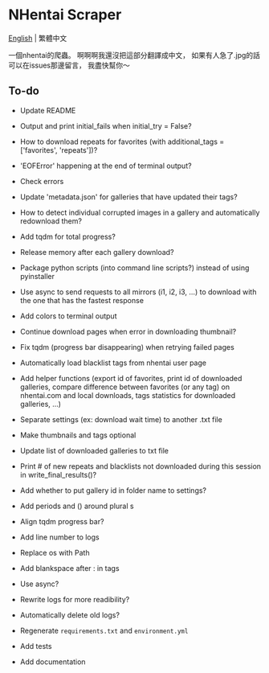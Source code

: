 # NHentai Scraper

[English](README.md) | 繁體中文

一個nhentai的爬蟲。
啊啊啊我還沒把這部分翻譯成中文，
如果有人急了.jpg的話可以在issues那邊留言，
我盡快幫你～

## To-do

- Update README
- Output and print initial_fails when initial_try = False?
- How to download repeats for favorites
(with additional_tags = ['favorites', 'repeats'])?
- 'EOFError' happening at the end of terminal output?

- Check errors
- Update 'metadata.json' for galleries that have updated their tags?
- How to detect individual corrupted images in a gallery
and automatically redownload them?
- Add tqdm for total progress?
- Release memory after each gallery download?
- Package python scripts (into command line scripts?) instead of using pyinstaller
- Use async to send requests to all mirrors (i1, i2, i3, ...)
to download with the one that has the fastest response
- Add colors to terminal output
- Continue download pages when error in downloading thumbnail?
- Fix tqdm (progress bar disappearing) when retrying failed pages
- Automatically load blacklist tags from nhentai user page
- Add helper functions
(export id of favorites,
print id of downloaded galleries,
compare difference between favorites (or any tag) on nhentai.com and local downloads,
tags statistics for downloaded galleries, ...)
- Separate settings (ex: download wait time) to another .txt file
- Make thumbnails and tags optional
- Update list of downloaded galleries to txt file
- Print # of new repeats and blacklists not downloaded during this session
in write_final_results()?
- Add whether to put gallery id in folder name to settings?
- Add periods and () around plural s
- Align tqdm progress bar?
- Add line number to logs

- Replace os with Path
- Add blankspace after : in tags
- Use async?
- Rewrite logs for more readibility?
- Automatically delete old logs?
- Regenerate `requirements.txt` and `environment.yml`
- Add tests
- Add documentation
